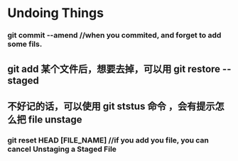 #  Undoing Things       



###  git commit --amend   //when you commited, and forget to add some fils.


## git add 某个文件后，想要去掉，可以用  git restore --staged <file>
##  不好记的话，可以使用 git ststus 命令 ，会有提示怎么把 file unstage
###  git reset HEAD [FILE_NAME]   //if you add you file, you can cancel Unstaging a Staged File
